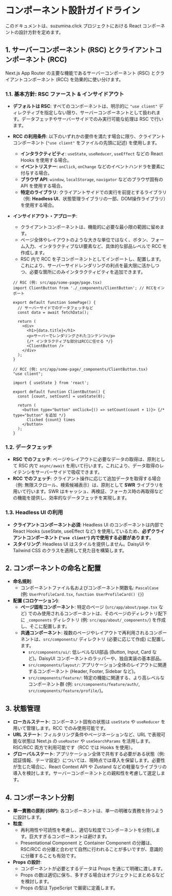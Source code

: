 # コンポーネント設計ガイドライン

このドキュメントは、suzumina.click プロジェクトにおける React コンポーネントの設計方針を定めます。

## 1. サーバーコンポーネント (RSC) とクライアントコンポーネント (RCC)

Next.js App Router の主要な機能であるサーバーコンポーネント (RSC) とクライアントコンポーネント (RCC) を効果的に使い分けます。

### 1.1. 基本方針: RSC ファースト & インサイドアウト

- **デフォルトは RSC**: すべてのコンポーネントは、明示的に `"use client"` ディレクティブを指定しない限り、サーバーコンポーネントとして扱われます。データフェッチやサーバーサイドでのみ実行可能な処理は RSC で行います。
- **RCC の利用条件**: 以下のいずれかの要件を満たす場合に限り、クライアントコンポーネント (`"use client"` をファイルの先頭に記述) を使用します。
    - **インタラクティビティ**: `useState`, `useReducer`, `useEffect` などの React Hooks を使用する場合。
    - **イベントリスナー**: `onClick`, `onChange` などのイベントハンドラを要素に付与する場合。
    - **ブラウザ API**: `window`, `localStorage`, `navigator` などのブラウザ固有の API を使用する場合。
    - **特定のライブラリ**: クライアントサイドでの実行を前提とするライブラリ（例: **Headless UI**、状態管理ライブラリの一部、DOM操作ライブラリ）を使用する場合。
- **インサイドアウト・アプローチ**:
    - クライアントコンポーネントは、機能的に必要な最小限の範囲に留めます。
    - ページ全体やレイアウトのような大きな単位ではなく、ボタン、フォーム入力、インタラクティブなUI要素など、具体的な部品レベルで RCC を作成します。
    - RSC 内で RCC を子コンポーネントとしてインポートし、配置します。これにより、サーバーサイドレンダリングの利点を最大限に活かしつつ、必要な箇所にのみインタラクティビティを追加できます。

    ```tsx
    // RSC (例: src/app/some-page/page.tsx)
    import ClientButton from './_components/ClientButton'; // RCCをインポート

    export default function SomePage() {
      // サーバーサイドでのデータフェッチなど
      const data = await fetchData();

      return (
        <div>
          <h1>{data.title}</h1>
          <p>サーバーでレンダリングされたコンテンツ</p>
          {/* インタラクティブな部分はRCCに任せる */}
          <ClientButton />
        </div>
      );
    }

    // RCC (例: src/app/some-page/_components/ClientButton.tsx)
    "use client";

    import { useState } from 'react';

    export default function ClientButton() {
      const [count, setCount] = useState(0);

      return (
        <button type="button" onClick={() => setCount(count + 1)}> {/* type="button" を追加 */}
          Clicked {count} times
        </button>
      );
    }
    ```

### 1.2. データフェッチ

- **RSC でのフェッチ**: ページやレイアウトに必要なデータの取得は、原則として RSC 内で `async/await` を用いて行います。これにより、データ取得のレイテンシをサーバーサイドで吸収できます。
- **RCC でのフェッチ**: クライアント操作に応じて追加データを取得する場合（例: 無限スクロール、検索候補表示）は、原則として **SWR** ライブラリを用いて行います。SWR はキャッシュ、再検証、フォーカス時の再取得などの機能を提供し、効率的なデータフェッチを実現します。

### 1.3. Headless UI の利用

- **クライアントコンポーネント必須**: Headless UI のコンポーネントは内部で React Hooks (useState, useEffect など) を使用しているため、**必ずクライアントコンポーネント (`"use client"`) 内で使用する必要があります**。
- **スタイリング**: Headless UI はスタイルを提供しません。DaisyUI や Tailwind CSS のクラスを適用して見た目を構築します。

## 2. コンポーネントの命名と配置

- **命名規則**:
    - コンポーネントファイル名およびコンポーネント関数名: `PascalCase` (例: `UserProfileCard.tsx`, `function UserProfileCard() {}`)
- **配置 (コロケーション)**:
    - **ページ固有コンポーネント**: 特定のページ (`src/app/about/page.tsx` など) でのみ使用されるコンポーネントは、そのページのディレクトリ配下に `_components` ディレクトリ (例: `src/app/about/_components/`) を作成し、そこに配置します。
    - **共通コンポーネント**: 複数のページやレイアウトで再利用されるコンポーネントは、`src/components/` ディレクトリ (必要に応じて作成) に配置します。
        - `src/components/ui/`: 低レベルなUI部品 (Button, Input, Card など)。DaisyUI コンポーネントのラッパーや、独自実装の基本部品。
        - `src/components/layout/`: アプリケーション全体のレイアウトに関連するコンポーネント (Header, Footer, Sidebar など)。
        - `src/components/feature/`: 特定の機能に関連する、より高レベルなコンポーネント群 (例: `src/components/feature/auth/`, `src/components/feature/profile/`)。

## 3. 状態管理

- **ローカルステート**: コンポーネント固有の状態は `useState` や `useReducer` を用いて管理します。RCC でのみ使用可能です。
- **URL ステート**: フィルタリング条件やページネーションなど、URL で表現可能な状態は Next.js の `useRouter` や `useSearchParams` を活用します。RSC/RCC 両方で利用可能です（RCC では Hooks を使用）。
- **グローバルステート**: アプリケーション全体で共有する必要がある状態（例: 認証情報、テーマ設定）については、現時点では導入を保留します。必要性が生じた場合に、React Context API や Zustand などの軽量なライブラリの導入を検討します。サーバーコンポーネントとの親和性を考慮して選定します。

## 4. コンポーネント分割

- **単一責務の原則 (SRP)**: 各コンポーネントは、単一の明確な責務を持つように設計します。
- **粒度**:
    - 再利用性や可読性を考慮し、適切な粒度でコンポーネントを分割します。巨大すぎるコンポーネントは避けます。
    - Presentational Component と Container Component の分離は、RSC/RCC の分離と合わせて自然に行われることが多いですが、意識的に分離することも有効です。
- **Props の設計**:
    - コンポーネントが必要とするデータは Props を通じて明確に渡します。
    - Props の数は適切に保ち、多すぎる場合はオブジェクトにまとめるなどを検討します。
    - Props の型は TypeScript で厳密に定義します。